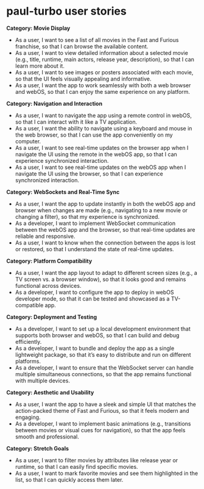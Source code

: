 # paul-turbo user stories

**Category: Movie Display**
- As a user, I want to see a list of all movies in the Fast and Furious franchise, so that I can browse the available content.
- As a user, I want to view detailed information about a selected movie (e.g., title, runtime, main actors, release year, description), so that I can learn more about it.
- As a user, I want to see images or posters associated with each movie, so that the UI feels visually appealing and informative.
- As a user, I want the app to work seamlessly with both a web browser and webOS, so that I can enjoy the same experience on any platform.

**Category: Navigation and Interaction**
- As a user, I want to navigate the app using a remote control in webOS, so that I can interact with it like a TV application.
- As a user, I want the ability to navigate using a keyboard and mouse in the web browser, so that I can use the app conveniently on my computer.
- As a user, I want to see real-time updates on the browser app when I navigate the UI using the remote in the webOS app, so that I can experience synchronized interaction.
- As a user, I want to see real-time updates on the webOS app when I navigate the UI using the browser, so that I can experience synchronized interaction.

**Category: WebSockets and Real-Time Sync**
- As a user, I want the app to update instantly in both the webOS app and browser when changes are made (e.g., navigating to a new movie or changing a filter), so that my experience is synchronized.
- As a developer, I want to implement WebSocket communication between the webOS app and the browser, so that real-time updates are reliable and responsive.
- As a user, I want to know when the connection between the apps is lost or restored, so that I understand the state of real-time updates.

**Category: Platform Compatibility**
- As a user, I want the app layout to adapt to different screen sizes (e.g., a TV screen vs. a browser window), so that it looks good and remains functional across devices.
- As a developer, I want to configure the app to deploy in webOS developer mode, so that it can be tested and showcased as a TV-compatible app.

**Category: Deployment and Testing**
- As a developer, I want to set up a local development environment that supports both browser and webOS, so that I can build and debug efficiently.
- As a developer, I want to bundle and deploy the app as a single lightweight package, so that it’s easy to distribute and run on different platforms.
- As a developer, I want to ensure that the WebSocket server can handle multiple simultaneous connections, so that the app remains functional with multiple devices.

**Category: Aesthetic and Usability**
- As a user, I want the app to have a sleek and simple UI that matches the action-packed theme of Fast and Furious, so that it feels modern and engaging.
- As a developer, I want to implement basic animations (e.g., transitions between movies or visual cues for navigation), so that the app feels smooth and professional.

**Category: Stretch Goals**
- As a user, I want to filter movies by attributes like release year or runtime, so that I can easily find specific movies.
- As a user, I want to mark favorite movies and see them highlighted in the list, so that I can quickly access them later.
